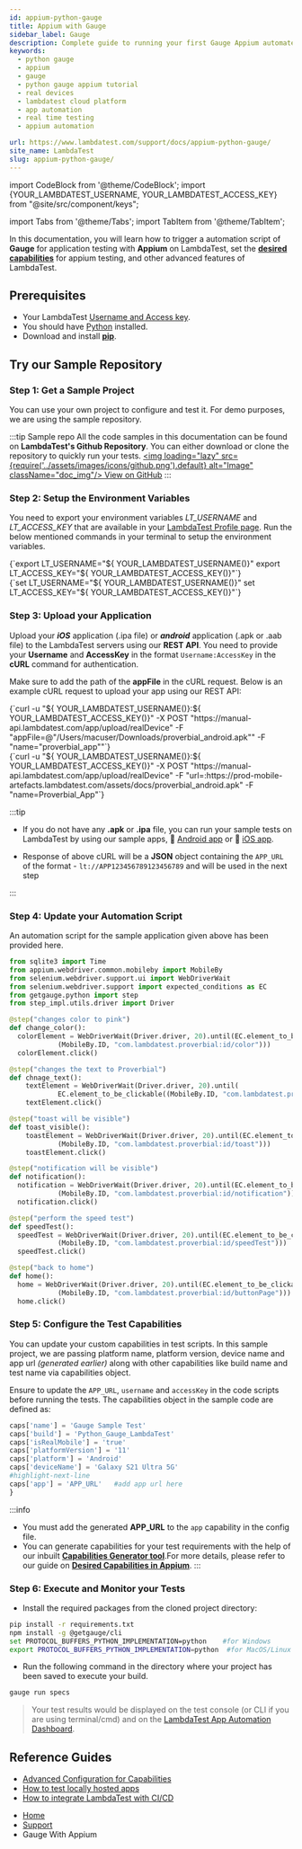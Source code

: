 ```yaml
---
id: appium-python-gauge
title: Appium with Gauge
sidebar_label: Gauge
description: Complete guide to running your first Gauge Appium automated test script on LambdaTest Real Device Cloud Platform. Test on 10000+ Real Devices.
keywords:
  - python gauge
  - appium
  - gauge
  - python gauge appium tutorial
  - real devices
  - lambdatest cloud platform
  - app automation
  - real time testing
  - appium automation

url: https://www.lambdatest.com/support/docs/appium-python-gauge/
site_name: LambdaTest
slug: appium-python-gauge/
---
```


import CodeBlock from '@theme/CodeBlock';
import {YOUR_LAMBDATEST_USERNAME, YOUR_LAMBDATEST_ACCESS_KEY} from "@site/src/component/keys";

import Tabs from '@theme/Tabs';
import TabItem from '@theme/TabItem';

<script type="application/ld+json"
      dangerouslySetInnerHTML={{ __html: JSON.stringify({
       "@context": "https://schema.org",
        "@type": "BreadcrumbList",
        "itemListElement": [{
          "@type": "ListItem",
          "position": 1,
          "name": "Home",
          "item": "https://www.lambdatest.com"
        },{
          "@type": "ListItem",
          "position": 2,
          "name": "Support",
          "item": "https://www.lambdatest.com/support/docs/"
        },{
          "@type": "ListItem",
          "position": 3,
          "name": "Python With Appium",
          "item": "https://www.lambdatest.com/support/docs/appium-python-gauge/"
        }]
      })
    }}
></script>

In this documentation, you will learn how to trigger a automation script of **Gauge** for application testing with **Appium** on LambdaTest, set the [**desired capabilities**](/support/docs/desired-capabilities-in-appium/) for appium testing, and other advanced features of LambdaTest.

## Prerequisites

- Your LambdaTest [Username and Access key](https://accounts.lambdatest.com/security).
- You should have [Python](https://www.python.org/downloads/) installed.
- Download and install [**pip**](https://pip.pypa.io/en/stable/installation/).

## Try our Sample Repository

### Step 1: Get a Sample Project
You can use your own project to configure and test it. For demo purposes, we are using the sample repository.

:::tip Sample repo
All the code samples in this documentation can be found on **LambdaTest's Github Repository**. You can either download or clone the repository to quickly run your tests. <a href="https://github.com/LambdaTest/LT-appium-python-gauge" className="github__anchor"><img loading="lazy" src={require('../assets/images/icons/github.png').default} alt="Image" className="doc_img"/> View on GitHub</a>
:::

### Step 2: Setup the Environment Variables

You need to export your environment variables *LT_USERNAME* and *LT_ACCESS_KEY* that are available in your [LambdaTest Profile page](https://accounts.lambdatest.com/security). Run the below mentioned commands in your terminal to setup the environment variables.

<Tabs className="docs__val">
<TabItem value="bash" label="Linux / MacOS" default>
  <div className="lambdatest__codeblock">
    <CodeBlock className="language-bash">
  {`export LT_USERNAME="${ YOUR_LAMBDATEST_USERNAME()}"
export LT_ACCESS_KEY="${ YOUR_LAMBDATEST_ACCESS_KEY()}"`}
  </CodeBlock>
</div>
</TabItem>
<TabItem value="powershell" label="Windows" default>
  <div className="lambdatest__codeblock">
    <CodeBlock className="language-powershell">
  {`set LT_USERNAME="${ YOUR_LAMBDATEST_USERNAME()}"
set LT_ACCESS_KEY="${ YOUR_LAMBDATEST_ACCESS_KEY()}"`}
  </CodeBlock>
</div>
</TabItem>
</Tabs>

### Step 3: Upload your Application
Upload your **_iOS_** application (.ipa file) or **_android_** application (.apk or .aab file) to the LambdaTest servers using our **REST API**. You need to provide your **Username** and **AccessKey** in the format `Username:AccessKey` in the **cURL** command for authentication.

Make sure to add the path of the **appFile** in the cURL request. Below is an example cURL request to upload your app using our REST API:

<Tabs className="docs__val">

<TabItem value="bash" label="App File" default>
  <div className="lambdatest__codeblock">
    <CodeBlock className="language-bash">
      {`curl -u "${ YOUR_LAMBDATEST_USERNAME()}:${ YOUR_LAMBDATEST_ACCESS_KEY()}" -X POST "https://manual-api.lambdatest.com/app/upload/realDevice" -F "appFile=@"/Users/macuser/Downloads/proverbial_android.apk"" -F "name="proverbial_app""`}
    </CodeBlock>
  </div>
</TabItem>

<TabItem value="powershell" label="App URL" default>
  <div className="lambdatest__codeblock">
    <CodeBlock className="language-bash">
      {`curl -u "${ YOUR_LAMBDATEST_USERNAME()}:${ YOUR_LAMBDATEST_ACCESS_KEY()}" -X POST "https://manual-api.lambdatest.com/app/upload/realDevice" -F "url=:https://prod-mobile-artefacts.lambdatest.com/assets/docs/proverbial_android.apk" -F "name=Proverbial_App"`}
    </CodeBlock>
  </div>
</TabItem>

</Tabs>

:::tip

- If you do not have any **.apk** or **.ipa** file, you can run your sample tests on LambdaTest by using our sample apps, :link: [Android app](https://prod-mobile-artefacts.lambdatest.com/assets/docs/proverbial_android.apk) or :link: [iOS app](https://prod-mobile-artefacts.lambdatest.com/assets/docs/proverbial_ios.ipa).

- Response of above cURL will be a **JSON** object containing the `APP_URL` of the format - `lt://APP123456789123456789` and will be used in the next step

:::

### Step 4: Update your Automation Script

An automation script for the sample application given above has been provided here.

```python title="get_started.py"
from sqlite3 import Time
from appium.webdriver.common.mobileby import MobileBy
from selenium.webdriver.support.ui import WebDriverWait
from selenium.webdriver.support import expected_conditions as EC
from getgauge.python import step
from step_impl.utils.driver import Driver

@step("changes color to pink")
def change_color():
  colorElement = WebDriverWait(Driver.driver, 20).until(EC.element_to_be_clickable(
            (MobileBy.ID, "com.lambdatest.proverbial:id/color")))
  colorElement.click()

@step("changes the text to Proverbial")
def chnage_text():
    textElement = WebDriverWait(Driver.driver, 20).until(
            EC.element_to_be_clickable((MobileBy.ID, "com.lambdatest.proverbial:id/Text")))
    textElement.click()

@step("toast will be visible")
def toast_visible():
    toastElement = WebDriverWait(Driver.driver, 20).until(EC.element_to_be_clickable(
            (MobileBy.ID, "com.lambdatest.proverbial:id/toast")))
    toastElement.click()

@step("notification will be visible")
def notification():
  notification = WebDriverWait(Driver.driver, 20).until(EC.element_to_be_clickable(
            (MobileBy.ID, "com.lambdatest.proverbial:id/notification")))
  notification.click()

@step("perform the speed test")
def speedTest():
  speedTest = WebDriverWait(Driver.driver, 20).until(EC.element_to_be_clickable(
            (MobileBy.ID, "com.lambdatest.proverbial:id/speedTest")))
  speedTest.click()

@step("back to home")
def home():
  home = WebDriverWait(Driver.driver, 20).until(EC.element_to_be_clickable(
            (MobileBy.ID, "com.lambdatest.proverbial:id/buttonPage")))
  home.click()
```

### Step 5: Configure the Test Capabilities

You can update your custom capabilities in test scripts. In this sample project, we are passing platform name, platform version, device name and app url _(generated earlier)_ along with other capabilities like build name and test name via capabilities object.

Ensure to update the `APP_URL`, `username` and `accessKey` in the code scripts before running the tests. The capabilities object in the sample code are defined as:

```python title="driver.py"
caps['name'] = 'Gauge Sample Test'
caps['build'] = 'Python_Gauge_LambdaTest'
caps['isRealMobile'] = 'true'
caps['platformVersion'] = '11'
caps['platform'] = 'Android'
caps['deviceName'] = 'Galaxy S21 Ultra 5G'
#highlight-next-line
caps['app'] = 'APP_URL'   #add app url here
}
```

:::info
- You must add the generated **APP_URL** to the `app` capability in the config file.
- You can generate capabilities for your test requirements with the help of our inbuilt [**Capabilities Generator tool**](https://www.lambdatest.com/capabilities-generator/).For more details, please refer to our guide on [**Desired Capabilities in Appium**](https://www.lambdatest.com/support/docs/desired-capabilities-in-appium/).
:::

### Step 6: Execute and Monitor your Tests

- Install the required packages from the cloned project directory:

```bash
pip install -r requirements.txt
npm install -g @getgauge/cli
set PROTOCOL_BUFFERS_PYTHON_IMPLEMENTATION=python    #for Windows
export PROTOCOL_BUFFERS_PYTHON_IMPLEMENTATION=python  #for MacOS/Linux
```

- Run the following command in the directory where your project has been saved to execute your build.

```bash
gauge run specs
```

> Your test results would be displayed on the test console (or CLI if you are using terminal/cmd) and on the [LambdaTest App Automation Dashboard](https://appautomation.lambdatest.com/build).

## Reference Guides

- [Advanced Configuration for Capabilities](https://www.lambdatest.com/support/docs/desired-capabilities-in-appium/)
- [How to test locally hosted apps](https://www.lambdatest.com/support/docs/testing-locally-hosted-pages/)
- [How to integrate LambdaTest with CI/CD](https://www.lambdatest.com/support/docs/integrations-with-ci-cd-tools/)

<nav aria-label="breadcrumbs">
  <ul className="breadcrumbs">
    <li className="breadcrumbs__item">
      <a className="breadcrumbs__link" target="_self" href="https://www.lambdatest.com">
        Home
      </a>
    </li>
    <li className="breadcrumbs__item">
      <a className="breadcrumbs__link" target="_self" href="https://www.lambdatest.com/support/docs/">
        Support
      </a>
    </li>
    <li className="breadcrumbs__item breadcrumbs__item--active">
      <span className="breadcrumbs__link">
      Gauge With Appium
</span>
    </li>
  </ul>
</nav>
